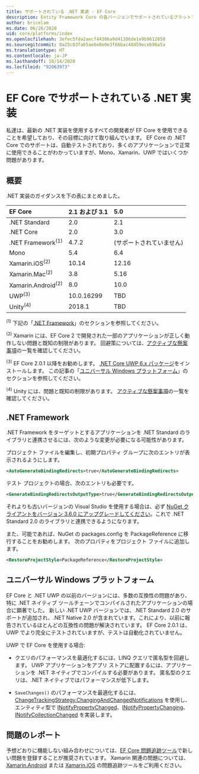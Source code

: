 ```yaml
---
title: サポートされている .NET 実装 - EF Core
description: Entity Framework Core の各バージョンでサポートされているプラットフォームに関する情報
author: bricelam
ms.date: 06/26/2020
uid: core/platforms/index
ms.openlocfilehash: 3efec5fda2aecf44306a9d41386de1e9b9612850
ms.sourcegitcommit: 0a25c03fa65ae6e0e0e3f66bac48d59eceb96a5a
ms.translationtype: HT
ms.contentlocale: ja-JP
ms.lasthandoff: 10/14/2020
ms.locfileid: "92063973"
---
```

# <a name="net-implementations-supported-by-ef-core"></a>EF Core でサポートされている .NET 実装

私達は、最新の .NET 実装を使用するすべての開発者が EF Core を使用できることを希望しており、その目標に向けて取り組んでいます。 EF Core の .NET Core でのサポートは、自動テストされており、多くのアプリケーションで正常に使用できることがわかっていますが、Mono、Xamarin、UWP ではいくつか問題があります。

## <a name="overview"></a>概要

.NET 実装のガイダンスを下の表にまとめました。

| EF Core                       | 2.1 および 3.1 | 5.0             |
|:------------------------------|:------------|:----------------|
| .NET Standard                 | 2.0         | 2.1             |
| .NET Core                     | 2.0         | 3.0             |
| .NET Framework<sup>(1)</sup>  | 4.7.2       | (サポートされていません) |
| Mono                          | 5.4         | 6.4             |
| Xamarin.iOS<sup>(2)</sup>     | 10.14       | 12.16           |
| Xamarin.Mac<sup>(2)</sup>     | 3.8         | 5.16            |
| Xamarin.Android<sup>(2)</sup> | 8.0         | 10.0            |
| UWP<sup>(3)</sup>             | 10.0.16299  | TBD             |
| Unity<sup>(4)</sup>           | 2018.1      | TBD             |

<sup>(1)</sup> 下記の「[.NET Framework](#net-framework)」のセクションを参照してください。

<sup>(2)</sup> Xamarin には、EF Core 2 で開発された一部のアプリケーションが正しく動作しない問題と既知の制限があります。 回避策については、[アクティブな懸案事項](https://github.com/aspnet/entityframeworkCore/issues?q=is%3Aopen+is%3Aissue+label%3Aarea-xamarin)の一覧を確認してください。

<sup>(3)</sup> EF Core 2.0.1 以降をお勧めします。 [.NET Core UWP 6.x パッケージ](https://www.nuget.org/packages/Microsoft.NETCore.UniversalWindowsPlatform/)をインストールします。 この記事の「[ユニバーサル Windows プラットフォーム](#universal-windows-platform)」のセクションを参照してください。

<sup>(4)</sup> Unity には、問題と既知の制限があります。 [アクティブな懸案事項](https://github.com/aspnet/entityframeworkCore/issues?q=is%3Aopen+is%3Aissue+label%3Aarea-unity)の一覧を確認してください。

## <a name="net-framework"></a>.NET Framework

.NET Framework をターゲットとするアプリケーションを .NET Standard のライブラリと連携させるには、次のような変更が必要になる可能性があります。

プロジェクト ファイルを編集し、初期プロパティ グループに次のエントリが表示されるようにします。

```xml
<AutoGenerateBindingRedirects>true</AutoGenerateBindingRedirects>
```

テスト プロジェクトの場合、次のエントリも必要です。

```xml
<GenerateBindingRedirectsOutputType>true</GenerateBindingRedirectsOutputType>
```

それよりも古いバージョンの Visual Studio を使用する場合は、必ず [NuGet クライアントをバージョン 3.6.0 にアップグレードしてください](https://www.nuget.org/downloads)。これで .NET Standard 2.0 のライブラリと連携できるようになります。

また、可能であれば、NuGet の packages.config を PackageReference に移行することをお勧めします。 次のプロパティをプロジェクト ファイルに追加します。

```xml
<RestoreProjectStyle>PackageReference</RestoreProjectStyle>
```

## <a name="universal-windows-platform"></a>ユニバーサル Windows プラットフォーム

EF Core と .NET UWP の以前のバージョンには、多数の互換性の問題があり、特に .NET ネイティブ ツールチェーンでコンパイルされたアプリケーションの場合に顕著でした。 新しい .NET UWP バージョンでは、.NET Standard 2.0 のサポートが追加され、.NET Native 2.0 が含まれています。これにより、以前に報告されているほとんどの互換性の問題が解決されています。 EF Core 2.0.1 は、UWP でより完全にテストされていますが、テストは自動化されていません。

UWP で EF Core を使用する場合:

* クエリのパフォーマンスを最適化するには、LINQ クエリで匿名型を回避します。 UWP アプリケーションをアプリ ストアに配置するには、アプリケーションを .NET ネイティブでコンパイルする必要があります。 匿名型のクエリは、.NET ネイティブではパフォーマンスが低下します。

* `SaveChanges()` のパフォーマンスを最適化するには、[ChangeTrackingStrategy.ChangingAndChangedNotifications](/dotnet/api/microsoft.entityframeworkcore.changetrackingstrategy) を使用し、エンティティ型で [INotifyPropertyChanged](https://msdn.microsoft.com/library/system.componentmodel.inotifypropertychanged.aspx)、[INotifyPropertyChanging](https://msdn.microsoft.com/library/system.componentmodel.inotifypropertychanging.aspx)、[INotifyCollectionChanged](https://msdn.microsoft.com/library/system.collections.specialized.inotifycollectionchanged.aspx) を実装します。

## <a name="report-issues"></a>問題のレポート

予想どおりに機能しない組み合わせについては、[EF Core 問題追跡ツール](https://github.com/aspnet/entityframeworkcore/issues/new)で新しい問題を登録することが推奨されています。 Xamarin 関連の問題については、 [Xamarin.Android](https://github.com/xamarin/xamarin-android/issues/new) または [Xamarin.iOS](https://github.com/xamarin/xamarin-macios/issues/new) の問題追跡ツールをご利用ください。
